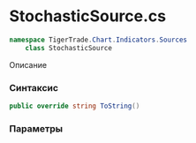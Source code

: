 
# StochasticSource.cs
```csharp
namespace TigerTrade.Chart.Indicators.Sources  
    class StochasticSource
```

Описание

### Синтаксис
```csharp
public override string ToString()
```

### Параметры

                    
                    